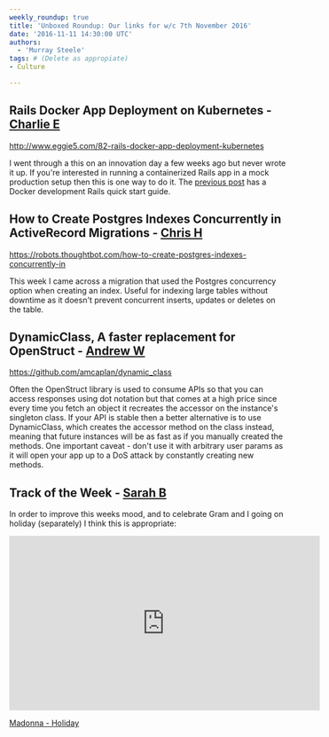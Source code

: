 ```yaml
---
weekly_roundup: true
title: 'Unboxed Roundup: Our links for w/c 7th November 2016'
date: '2016-11-11 14:30:00 UTC'
authors:
  - 'Murray Steele'
tags: # (Delete as appropiate)
- Culture

---
```


## Rails Docker App Deployment on Kubernetes - [Charlie E](/people#charlie-egan)

http://www.eggie5.com/82-rails-docker-app-deployment-kubernetes

I went through a this on an innovation day a few weeks ago but never wrote it
up. If you're interested in running a containerized Rails app in a mock
production setup then this is one way to do it. The [previous
post](http://www.eggie5.com/81-rails-docker-app) has a Docker development
Rails quick start guide.

## How to Create Postgres Indexes Concurrently in ActiveRecord Migrations - [Chris H](/people#chris-holmes)

https://robots.thoughtbot.com/how-to-create-postgres-indexes-concurrently-in

This week I came across a migration that used the Postgres concurrency option
when creating an index. Useful for indexing large tables without downtime as it
doesn't prevent concurrent inserts, updates or deletes on the table.

## DynamicClass, A faster replacement for OpenStruct - [Andrew W](/people#andrew-white)

https://github.com/amcaplan/dynamic_class

Often the OpenStruct library is used to consume APIs so that you can access
responses using dot notation but that comes at a high price since every time you
fetch an object it recreates the accessor on the instance's singleton class. If
your API is stable then a better alternative is to use DynamicClass, which
creates the accessor method on the class instead, meaning that future instances
will be as fast as if you manually created the methods. One important caveat -
don't use it with arbitrary user params as it will open your app up to a DoS
attack by constantly creating new methods.

## Track of the Week - [Sarah B](/people#sarah-beck)

In order to improve this weeks mood, and to celebrate Gram and I going on holiday (separately) I think this is appropriate:

<iframe width="560" height="315" src="https://www.youtube.com/embed/5Rswx2Z7SDw" frameborder="0" allowfullscreen></iframe>

[Madonna - Holiday](https://www.youtube.com/watch?v=5Rswx2Z7SDw)

